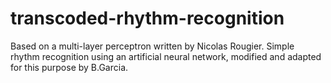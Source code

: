 # transcoded-rhythm-recognition
Based on a multi-layer perceptron written by Nicolas Rougier. 
Simple rhythm recognition using an artificial neural network, modified and adapted for this purpose by B.Garcia.

